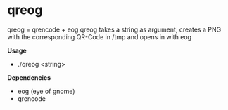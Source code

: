 qreog
=========================================

qreog = qrencode + eog
qreog takes a string as argument, creates  a PNG with the corresponding QR-Code
in /tmp and opens in with eog

**Usage**
* ./qreog \<string\>

**Dependencies**
* eog (eye of gnome)
* qrencode

